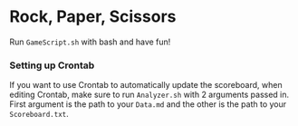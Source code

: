 # Rock, Paper, Scissors
Run `GameScript.sh` with bash and have fun!

### Setting up Crontab
If you want to use Crontab to automatically update the scoreboard, when editing Crontab, make sure to run `Analyzer.sh` with 2 arguments passed in. First argument is the path to your `Data.md` and the other is the path to your `Scoreboard.txt`.